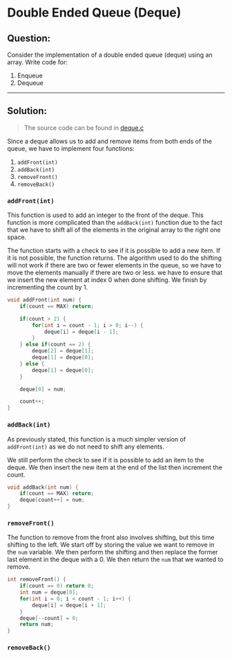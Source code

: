 # Double Ended Queue (Deque)
## Question:
Consider the implementation of a double ended queue (deque) using an array. Write code for:

1. Enqueue
2. Dequeue

---

## Solution: 
> The source code can be found in [deque.c](/Questions_&_Solutions/deque.c)

Since a deque allows us to add and remove items from both ends of the queue, we have to implement four functions:

1. `addFront(int)`
2. `addBack(int)`
3. `removeFront()`
4. `removeBack()` 

### `addFront(int)`

This function is used to add an integer to the front of the deque. This function is more complicated than the `addBack(int)` function due to the fact that we have to shift all of the elements in the original array to the right one space.

The function starts with a check to see if it is possible to add a new item. If it is not possible, the function returns. The algorithm used to do the shifting will not work if there are two or fewer elements in the queue, so we have to move the elements manually if there are two or less. we have to ensure that we insert the new element at index 0 when done shifting. We finish by incrementing the count by 1.
```c
void addFront(int num) {
    if(count == MAX) return;

    if(count > 2) {        
        for(int i = count - 1; i > 0; i--) {
            deque[i] = deque[i - 1];
        }
    } else if(count == 2) {
        deque[2] = deque[1];
        deque[1] = deque[0];
    } else {
        deque[1] = deque[0];
    }

    deque[0] = num; 

    count++;
}
```

### `addBack(int)`

As previously stated, this function is a much simpler version of `addFront(int)` as we do not need to shift any elements.

We still perform the check to see if it is possible to add an item to the deque. We then insert the new item at the end of the list then increment the count.

```c
void addBack(int num) {
    if(count == MAX) return;
    deque[count++] = num;
}
```

### `removeFront()`

The function to remove from the front also involves shifting, but this time shifting to the left. We start off by storing the value we want to remove in the `num` variable. We then perform the shifting and then replace the former last element in the deque with a 0. We then return the `num` that we wanted to remove.

```c
int removeFront() {
    if(count == 0) return 0;
    int num = deque[0];
    for(int i = 0; i < count - 1; i++) {
        deque[i] = deque[i + 1];
    }
    deque[--count] = 0;
    return num;
}
```
### `removeBack()`